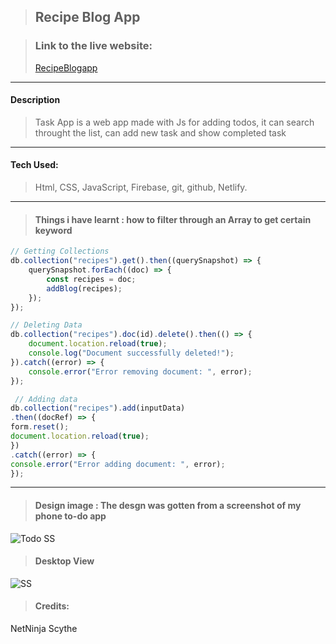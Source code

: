 > ## Recipe Blog App


> ### Link to the live website:
>[RecipeBlogapp](https://devrecipeblogapp.netlify.app/ "taskapp live site")
___

#### Description 
>Task App is a web app made with Js for adding todos, it can search throught the list, can add new task and show completed task
____

#### Tech Used:
 >Html, CSS, JavaScript, Firebase, git, github, Netlify.
___

> #### Things i have learnt : how to filter through an Array to get certain keyword
```JavaScript
// Getting Collections
db.collection("recipes").get().then((querySnapshot) => {
    querySnapshot.forEach((doc) => {
        const recipes = doc;
        addBlog(recipes);
    });
});

// Deleting Data
db.collection("recipes").doc(id).delete().then(() => {
    document.location.reload(true);
    console.log("Document successfully deleted!");
}).catch((error) => {
    console.error("Error removing document: ", error);
});

 // Adding data
db.collection("recipes").add(inputData)
.then((docRef) => {
form.reset();
document.location.reload(true);
})
.catch((error) => {
console.error("Error adding document: ", error);
});
```
---



>#### Design image : The desgn was gotten from a screenshot of my phone to-do app
![Todo SS](asset/SS2.jpg "Design")

> #### Desktop View
![ SS](asset/Taskapp.png "Desktop View")


> #### Credits: 
NetNinja
Scythe